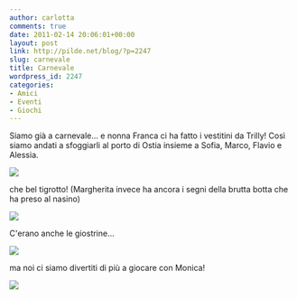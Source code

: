 ```yaml
---
author: carlotta
comments: true
date: 2011-02-14 20:06:01+00:00
layout: post
link: http://pilde.net/blog/?p=2247
slug: carnevale
title: Carnevale
wordpress_id: 2247
categories:
- Amici
- Eventi
- Giochi
---
```


Siamo già a carnevale... e nonna Franca ci ha fatto i vestitini da Trilly! Così siamo andati a sfoggiarli al porto di Ostia insieme a Sofia, Marco, Flavio e Alessia. 

![](http://pilde.net/blog/wp-content/uploads/2011/02/mati_sofi_maschere.jpg)

che bel tigrotto! (Margherita invece ha ancora i segni della brutta botta che ha preso al nasino)[](http://None)

[![](http://pilde.net/blog/wp-content/uploads/2011/02/marghe_marco.jpg)](http://None)

C'erano anche le giostrine...

[![](http://pilde.net/blog/wp-content/uploads/2011/02/giostrine.jpg)](http://None)

ma noi ci siamo divertiti di più a giocare con Monica!

[![](http://pilde.net/blog/wp-content/uploads/2011/02/porto_monichina.jpg)](http://None)
